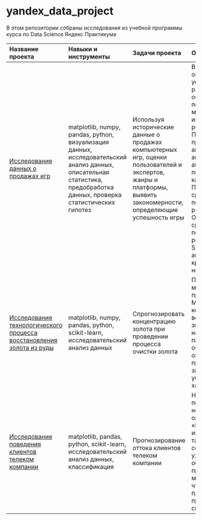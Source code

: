 # yandex_data_project
В этом репозитории собраны исследования из учебной программы курса по Data Science Яндекс Практикума

|Название проекта|Навыки и инструменты|Задачи проекта|Описание проекта|
| :---------- | :--------------- | :-------------------- | :-------------------- |
|[Исследование данных о продажах игр](https://github.com/L1d11a/yandex_data_project/tree/main/game_sales_data_research)|matplotlib, numpy, pandas, python, визуализация данных, исследовательский анализ данных, описательная статистика, предобработка данных, проверка статистических гипотез|Используя исторические данные о продажах компьютерных игр, оценки пользователей и экспертов, жанры и платформы, выявить закономерности, определяющие успешность игры |Выявлены параметры, определяющие успешность игры в разных регионах мира. На основании этого подготовлен отчет для магазина компьютерных игр для планирования рекламных кампаний. Проведена предобработка данных, анализ. Выбран актуальный период для анализа. Составлены портреты пользователей каждого региона. Проверены гипотезы: средние пользовательские рейтинги платформ Xbox One и PC одинаковые; средние пользовательские рейтинги жанров Action и Sports разные. При анализе использовал критерий Стьюдента для независимых выборок.|
|[Исследование технологического процесса восстановления золота из руды](https://github.com/L1d11a/yandex_data_project/tree/main/gold_recovery_process)|matplotlib, numpy, pandas, python, scikit-learn, исследовательский анализ данных|Спрогнозировать концентрацию золота при проведении процесса очистки золота|Построена модель машинного обучения для промышленной компании. Модель предсказывает коэффициент восстановления золота из золотосодержащей руды на основе данных с параметрами добычи и очистки. Модель поможет оптимизировать производство, чтобы не запускать предприятие с убыточными характеристиками.|
|[Исследование поведения клиентов телеком компании](https://github.com/L1d11a/yandex_data_project/tree/main/telecom_customer_behavior)|matplotlib, pandas, python, scikit-learn, исследовательский анализ данных, классификация|Прогнозирование оттока клиентов телеком компании|На основании персональных данных о некоторых клиентах оператор связи «Ниединогоразрыва.ком», информации об их тарифах и договорах, составлен портрет уходящего клиента и обучена предсказательная модель. Если выяснится, что пользователь планирует уйти, ему будут предложены промокоды и специальные условия.|
